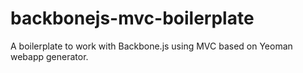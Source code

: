 backbonejs-mvc-boilerplate
==========================

A boilerplate to work with Backbone.js using MVC based on Yeoman webapp generator.
